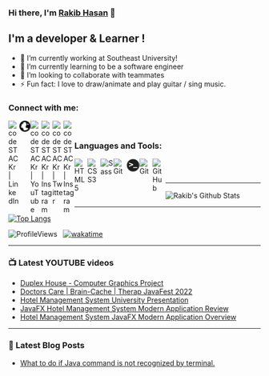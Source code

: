 ### Hi there, I'm [Rakib Hasan][linkedin] 👋

## I'm a developer & Learner !
- 🔭 I’m currently working at Southeast University!
- 🌱 I’m currently learning to be a software engineer 
- 👯 I’m looking to collaborate with teammates
- ⚡ Fun fact: I love to draw/animate and play guitar / sing music.

### Connect with me:

[<img align="left" alt="codeSTACKr | LinkedIn" width="22px" src="https://cdn.jsdelivr.net/npm/simple-icons@v3/icons/linkedin.svg" />][linkedin]
[<img align="left" alt="codeSTACKr.com" width="22px" src="https://raw.githubusercontent.com/iconic/open-iconic/master/svg/globe.svg" />][Website]
[<img align="left" alt="codeSTACKr | YouTube" width="22px" src="https://cdn.jsdelivr.net/npm/simple-icons@v3/icons/youtube.svg" />][youtube]

[<img align="left" alt="codeSTACKr | Instagram" width="22px" src="https://simpleicons.org/icons/facebook.svg" />][Facebook]
[<img align="left" alt="codeSTACKr | Twitter" width="22px" src="https://cdn.jsdelivr.net/npm/simple-icons@v3/icons/twitter.svg" />][twitter]
[<img align="left" alt="codeSTACKr | Instagram" width="22px" src="https://cdn.jsdelivr.net/npm/simple-icons@v3/icons/instagram.svg" />][instagram]
<br />

### Languages and Tools:

[<img align="left" alt="HTML5" width="26px" src="https://spring-petclinic.github.io/images/logo-spring.png" />][webdevplaylist]
[<img align="left" alt="CSS3" width="26px" src="https://cdn.icon-icons.com/icons2/2699/PNG/512/java_logo_icon_169577.png" />][cssplaylist]
[<img align="left" alt="Sass" width="26px" src="https://simpleicons.org/icons/intellijidea.svg" />][cssplaylist]

[<img align="left" alt="Git" width="26px" src="https://simpleicons.org/icons/mysql.svg" />][webdevplaylist]
[<img align="left" alt="Git" width="26px" src="https://raw.githubusercontent.com/github/explore/80688e429a7d4ef2fca1e82350fe8e3517d3494d/topics/terminal/terminal.png" />][webdevplaylist]
[<img align="left" alt="Git" width="26px" src="https://simpleicons.org/icons/linux.svg" />][webdevplaylist]
[<img align="left" alt="GitHub" width="26px" src="https://simpleicons.org/icons/github.svg" />][webdevplaylist]


<br /> 
<br />


---

<img align="center" alt="Rakib's Github Stats" src="https://github-readme-stats.vercel.app/api?username=Rakib-Hasan-455&show_icons=true&include_all_commits=true&theme=material-palenight" />

---

[![Top Langs](https://github-readme-stats.vercel.app/api/top-langs/?username=Rakib-Hasan-455&theme=material-palenight&langs_count=5   )](https://github.com/Rakib-Hasan-455)

![ProfileViews](https://komarev.com/ghpvc/?username=Rakib-Hasan-455&color=orange) &nbsp;
[![wakatime](https://wakatime.com/badge/user/bf42627e-8b28-4048-a8a6-85582f4c51a1.svg)](https://wakatime.com/@bf42627e-8b28-4048-a8a6-85582f4c51a1)

---

### 📺 Latest YOUTUBE videos
<!-- YOUTUBE-VIDEOS-LIST:START -->
- [Duplex House - Computer Graphics Project](https://www.youtube.com/watch?v=WHt7vVA7V0k)
- [Doctors Care | Brain-Cache | Therap JavaFest 2022](https://www.youtube.com/watch?v=vntkXjHCAFU)
- [Hotel Management System University Presentation](https://www.youtube.com/watch?v=oVg-mhqggfs)
- [JavaFX Hotel Management System   Modern Application Review](https://www.youtube.com/watch?v=_UOMsHpJSeg)
- [Hotel Management System   JavaFX Modern Application Overview](https://www.youtube.com/watch?v=zK-ESKrwr5Y)
<!-- YOUTUBE-VIDEOS-LIST:END -->

---

### 📕 Latest Blog Posts
<!-- BLOG-POST-LIST:START -->
- [What to do if Java command is not recognized by  terminal.](https://dev.to/rakibhasan455/what-to-do-if-java-command-is-not-recognized-by-terminal-o4c)
<!-- BLOG-POST-LIST:END -->

[website]:https://sites.google.com/view/rakibul-hasan-455
[Twitter]: https://twitter.com/Rakib_Hasan_455
[youtube]:https://www.youtube.com/channel/UCW-aYxMykjrFkqGRtEwWPZg
[instagram]: https://www.instagram.com/rakibul_hasan_455
[linkedin]: https://www.linkedin.com/in/Rakibul-hasan-0455
[Facebook]: https://www.facebook.com/Rakibul.hasan.455
[webdevplaylist]:https://www.youtube.com/channel/UCZGtLTeoGSFcs0c4SlkQHHA?view_as=subscriber
[jsplaylist]:https://www.youtube.com/channel/UCZGtLTeoGSFcs0c4SlkQHHA?view_as=subscriber
[cssplaylist]: https://www.youtube.com/channel/UCZGtLTeoGSFcs0c4SlkQHHA?view_as=subscriber
[reactplaylist]: https://www.youtube.com/channel/UCZGtLTeoGSFcs0c4SlkQHHA?view_as=subscriber
